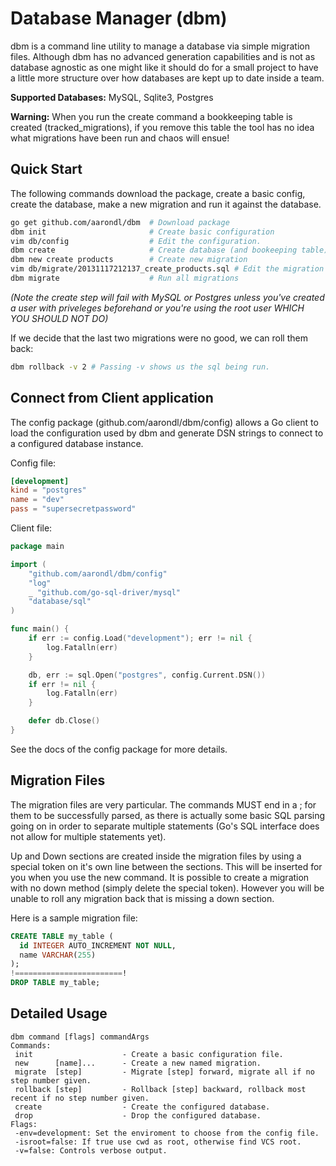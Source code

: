 Database Manager (dbm)
======

dbm is a command line utility to manage a database via simple migration files.
Although dbm has no advanced generation capabilities and is not as database
agnostic as one might like it should do for a small project to have a little
more structure over how databases are kept up to date inside a team.

__Supported Databases:__ MySQL, Sqlite3, Postgres

__Warning:__ When you run the create command a bookkeeping table is created
(tracked_migrations), if you remove this table the tool has no idea what
migrations have been run and chaos will ensue!

## Quick Start

The following commands download the package, create a basic config, create the database,
make a new migration and run it against the database.

```bash
go get github.com/aarondl/dbm  # Download package
dbm init                       # Create basic configuration
vim db/config                  # Edit the configuration.
dbm create                     # Create database (and bookeeping table)
dbm new create products        # Create new migration
vim db/migrate/20131117212137_create_products.sql # Edit the migration
dbm migrate                    # Run all migrations
```
_(Note the create step will fail with MySQL or Postgres unless you've created a user with
priveleges beforehand or you're using the root user WHICH YOU SHOULD NOT DO)_

If we decide that the last two migrations were no good, we can roll them back:
```bash
dbm rollback -v 2 # Passing -v shows us the sql being run.
```

## Connect from Client application

The config package (github.com/aarondl/dbm/config) allows a Go client to load
the configuration used by dbm and generate DSN strings to connect to a configured
database instance.

Config file:
```toml
[development]
kind = "postgres"
name = "dev"
pass = "supersecretpassword"
```

Client file:

```go
package main

import (
	"github.com/aarondl/dbm/config"
	"log"
	_ "github.com/go-sql-driver/mysql"
	"database/sql"
)

func main() {
	if err := config.Load("development"); err != nil {
		log.Fatalln(err)
	}

	db, err := sql.Open("postgres", config.Current.DSN())
	if err != nil {
		log.Fatalln(err)
	}

	defer db.Close()
}
```

See the docs of the config package for more details.

## Migration Files

The migration files are very particular. The commands MUST end in a ; for them
to be successfully parsed, as there is actually some basic SQL parsing going on
in order to separate multiple statements (Go's SQL interface does not allow for
multiple statements yet).

Up and Down sections are created inside the migration files by using a special
token on it's own line between the sections. This will be inserted for you when
you use the new command. It is possible to create a migration with no down
method (simply delete the special token). However you will be unable to roll any
migration back that is missing a down section.

Here is a sample migration file:

```sql
CREATE TABLE my_table (
  id INTEGER AUTO_INCREMENT NOT NULL,
  name VARCHAR(255)
);
!========================!
DROP TABLE my_table;
```

## Detailed Usage

```text
dbm command [flags] commandArgs
Commands:
 init                    - Create a basic configuration file.
 new      [name]...      - Create a new named migration.
 migrate  [step]         - Migrate [step] forward, migrate all if no step number given.
 rollback [step]         - Rollback [step] backward, rollback most recent if no step number given.
 create                  - Create the configured database.
 drop                    - Drop the configured database.
Flags:
 -env=development: Set the enviroment to choose from the config file.
 -isroot=false: If true use cwd as root, otherwise find VCS root.
 -v=false: Controls verbose output.
```
